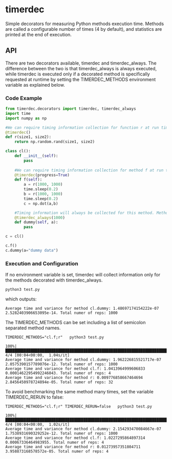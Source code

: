 # timerdec
Simple decorators for measuring Python methods execution time. 
Methods are called a configurable number of times (4 by default), and statistics are printed at the end of execution.

## API

There are two decorators available, timerdec and timerdec_always. The difference between the two is that timerdec_always is always executed, while timerdec is executed only if a decorated method is specifically requested at runtime by setting the TIMERDEC_METHODS environment variable as explained below.

### Code Example

```python
from timerdec.decorators import timerdec, timerdec_always
import time
import numpy as np

#We can require timing information collection for function r at run time.
@timerdec()
def r(size1, size2):
    return np.random.rand(size1, size2)

class cl():
    def __init__(self):
        pass
        
    #We can require timing information collection for method f at run time. A progress bar will be printed
    @timerdec(progress=True)
    def f(self):
        a = r(1000, 1000)
        time.sleep(0.2)
        b = r(1000, 1000)
        time.sleep(0.2)
        c = np.dot(a,b)

    #Timing information will always be collected for this method. Method is run 1000 times
    @timerdec_always(1000)
    def dummy(self, a):
        pass

c = cl()

c.f()
c.dummy(a="dummy data")
```

### Execution and Configuration

If no environment variable is set, timerdec will collect information only for the methods decorated with timerdec_always.
``` shell
python3 test.py
```
which outputs:
```
Average time and variance for method cl.dummy: 1.48697174154222e-07 2.5282403906653095e-14. Total numer of reps: 1000
```

The TIMERDEC_METHODS can be set including a list of semicolon separated method names.
``` shell
TIMERDEC_METHODS="cl.f;r"   python3 test.py
```
```
100%|██████████████████████████████████████████████████████████████████████████████| 4/4 [00:04<00:00,  1.04s/it]
Average time and variance for method cl.dummy: 1.962226815521717e-07 2.0575390157789076e-12. Total numer of reps: 1000
Average time and variance for method cl.f: 1.0413964999606833 0.00014622954992246043. Total numer of reps: 4
Average time and variance for method r: 0.009776858667464694 2.8456450978724894e-05. Total numer of reps: 32

```

To avoid benchmarking the same method many times, set the variable TIMERDEC_RERUN to false:
``` shell
TIMERDEC_METHODS="cl.f;r" TIMERDEC_RERUN=false   python3 test.py
```
```
100%|███████████████████████████████████████████████████████████████████████████████| 4/4 [00:04<00:00,  1.02s/it]
Average time and variance for method cl.dummy: 2.154293470084667e-07 1.7538931690329252e-12. Total numer of reps: 1000
Average time and variance for method cl.f: 1.0227295864897314 0.00067336464983955. Total numer of reps: 4
Average time and variance for method r: 0.01273957351804711 3.958873168578572e-05. Total numer of reps: 4

```
